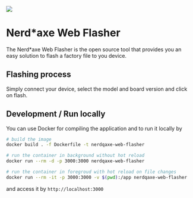 [![](https://dcbadge.vercel.app/api/server/3E8ca2dkcC)](https://discord.gg/3E8ca2dkcC)

# Nerd*axe Web Flasher

The Nerd*axe Web Flasher is the open source tool that provides you an easy solution to flash a factory file to you device.

## Flashing process

Simply connect your device, select the model and board version and click on flash.

## Development / Run locally

You can use Docker for compiling the application and to run it locally by

```bash
# build the image
docker build . -f Dockerfile -t nerdqaxe-web-flasher

# run the container in background without hot reload
docker run --rm -d -p 3000:3000 nerdqaxe-web-flasher

# run the container in foregroud with hot reload on file changes
docker run --rm -it -p 3000:3000 -v $(pwd):/app nerdqaxe-web-flasher
```

and access it by `http://localhost:3000`
